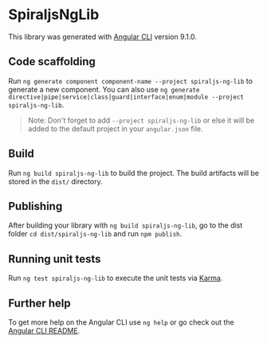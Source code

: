 # SpiraljsNgLib

This library was generated with [Angular CLI](https://github.com/angular/angular-cli) version 9.1.0.

## Code scaffolding

Run `ng generate component component-name --project spiraljs-ng-lib` to generate a new component. You can also use `ng generate directive|pipe|service|class|guard|interface|enum|module --project spiraljs-ng-lib`.
> Note: Don't forget to add `--project spiraljs-ng-lib` or else it will be added to the default project in your `angular.json` file. 

## Build

Run `ng build spiraljs-ng-lib` to build the project. The build artifacts will be stored in the `dist/` directory.

## Publishing

After building your library with `ng build spiraljs-ng-lib`, go to the dist folder `cd dist/spiraljs-ng-lib` and run `npm publish`.

## Running unit tests

Run `ng test spiraljs-ng-lib` to execute the unit tests via [Karma](https://karma-runner.github.io).

## Further help

To get more help on the Angular CLI use `ng help` or go check out the [Angular CLI README](https://github.com/angular/angular-cli/blob/master/README.md).
